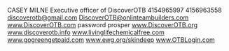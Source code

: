 CASEY MILNE
Executive officer of DiscoverOTB
4154965997
4156963558
discoverotb@gmail.com 
DiscoverOTB@onlinteambuilders.com
www.DiscoverOTB.com password prosper
www.DiscoverOTB.org 
www.discoverotb.info 
www.livinglifechemicalfree.com
www.gogreengetpaid.com 
www.ewg.org/skindeep 
www.OTBLogin.com
